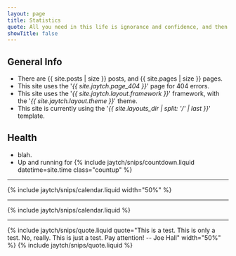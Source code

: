 ```yaml
---
layout: page
title: Statistics
quote: All you need in this life is ignorance and confidence, and then success is sure. -- <a href="http://www.brainyquote.com/quotes/authors/m/mark_twain.html">Mark Twain</a>
showTitle: false
---
```


## General Info

* There are {{ site.posts | size }} posts, and {{ site.pages | size }} pages.
* This site uses the '*{{ site.jaytch.page_404 }}*' page for 404 errors.
* This site uses the '*{{ site.jaytch.layout.framework }}*' framework, with the '*{{ site.jaytch.layout.theme }}*' theme.
* This site is currently using the '*{{ site.layouts_dir | split: '/' | last }}*' template.

## Health

* blah.
* Up and running for {% include jaytch/snips/countdown.liquid datetime=site.time class="countup" %} 


---

{% include jaytch/snips/calendar.liquid width="50%" %}

---

{% include jaytch/snips/calendar.liquid %}

---

{% include jaytch/snips/quote.liquid quote="This is a test. This is only a test. No, really. This is just a test. Pay attention! -- Joe Hall" width="50%" %}
{% include jaytch/snips/quote.liquid %}
